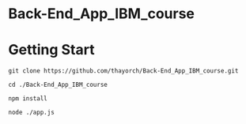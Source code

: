 ﻿# Back-End_App_IBM_course

# Getting Start
```
git clone https://github.com/thayorch/Back-End_App_IBM_course.git

```
```
cd ./Back-End_App_IBM_course
```
```
npm install
```
```
node ./app.js
```
